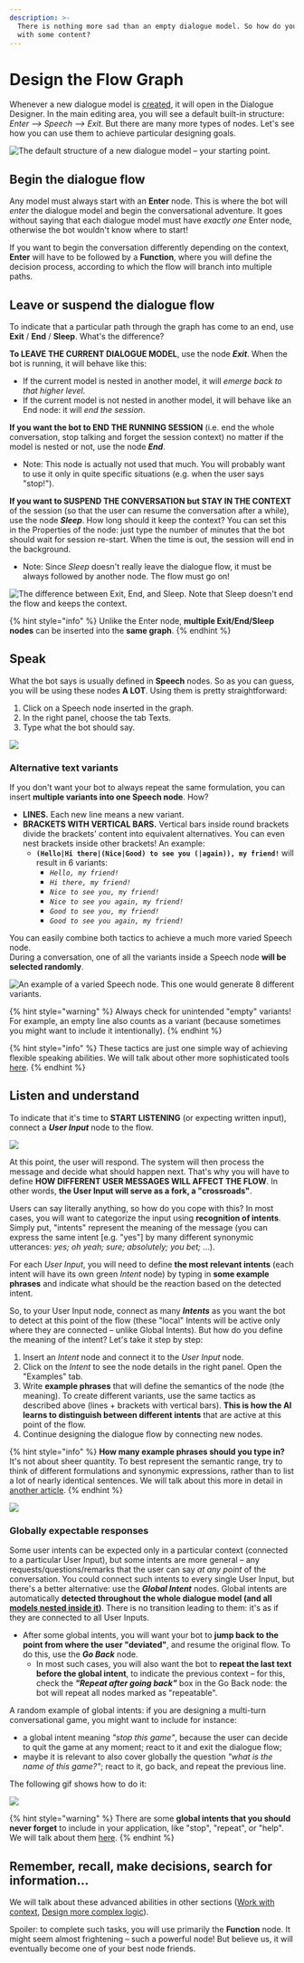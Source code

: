 ```yaml
---
description: >-
  There is nothing more sad than an empty dialogue model. So how do you fill it
  with some content?
---
```


# Design the Flow Graph

Whenever a new dialogue model is [created](https://docs.promethist.ai/how-to/design/create-dialogue), it will open in the Dialogue Designer. In the main editing area, you will see a default built-in structure: _Enter --&gt; Speech --&gt; Exit_. But there are many more types of nodes. Let's see how you can use them to achieve particular designing goals.

![The default structure of a new dialogue model &#x2013; your starting point.](../../../.gitbook/assets/image%20%2842%29.png)

## Begin the dialogue flow

Any model must always start with an **Enter** node. This is where the bot will _enter_ the dialogue model and begin the conversational adventure. It goes without saying that each dialogue model must have _exactly one_ Enter node, otherwise the bot wouldn't know where to start!

If you want to begin the conversation differently depending on the context, **Enter** will have to be followed by a **Function**, where you will define the decision process, according to which the flow will branch into multiple paths.

## Leave or suspend the dialogue flow

To indicate that a particular path through the graph has come to an end, use **Exit** / **End** / **Sleep**. What's the difference?

**To LEAVE THE CURRENT DIALOGUE MODEL**, use the node _**Exit**_. When the bot is running, it will behave like this:

* If the current model is nested in another model, it will _emerge back to that higher level_.
* If the current model is not nested in another model, it will behave like an End node: it will _end the session_.

**If you want the bot to END THE RUNNING SESSION** \(i.e. end the whole conversation, stop talking and forget the session context\) no matter if the model is nested or not, use the node _**End**_.

* Note: This node is actually not used that much. You will probably want to use it only in quite specific situations \(e.g. when the user says "stop!"\).

**If you want to SUSPEND THE CONVERSATION but STAY IN THE CONTEXT** of the session \(so that the user can resume the conversation after a while\), use the node _**Sleep**_. How long should it keep the context? You can set this in the Properties of the node: just type the number of minutes that the bot should wait for session re-start. When the time is out, the session will end in the background.

* Note: Since _Sleep_ doesn't really leave the dialogue flow, it must be always followed by another node. The flow must go on!

![The difference between Exit, End, and Sleep. Note that Sleep doesn&apos;t end the flow and keeps the context.](../../../.gitbook/assets/image%20%2856%29.png)

{% hint style="info" %}
Unlike the Enter node, **multiple Exit/End/Sleep nodes** can be inserted into the **same graph**.
{% endhint %}

## Speak

What the bot says is usually defined in **Speech** nodes. So as you can guess, you will be using these nodes **A LOT**. Using them is pretty straightforward:

1. Click on a Speech node inserted in the graph.
2. In the right panel, choose the tab Texts.
3. Type what the bot should say.

![](../../../.gitbook/assets/hello-world.gif)

### **Alternative text variants**

If you don't want your bot to always repeat the same formulation, you can insert **multiple variants into one Speech node**. How?

* **LINES.** Each new line means a new variant.
* **BRACKETS WITH VERTICAL BARS.** Vertical bars inside round brackets divide the brackets' content into equivalent alternatives. You can even nest brackets inside other brackets! An example:
  * **`(Hello|Hi there|(Nice|Good) to see you (|again)), my friend!`** will result in 6 variants:
    * _`Hello, my friend!`_
    * _`Hi there, my friend!`_
    * _`Nice to see you, my friend!`_
    * _`Nice to see you again, my friend!`_
    * _`Good to see you, my friend!`_
    * _`Good to see you again, my friend!`_

You can easily combine both tactics to achieve a much more varied Speech node.  
During a conversation, one of all the variants inside a Speech node **will be selected randomly**.

![An example of a varied Speech node. This one would generate 8 different variants.](../../../.gitbook/assets/image%20%2866%29.png)

{% hint style="warning" %}
Always check for unintended "empty" variants! For example, an empty line also counts as a variant \(because sometimes you might want to include it intentionally\).
{% endhint %}

{% hint style="info" %}
These tactics are just one simple way of achieving flexible speaking abilities. We will talk about other more sophisticated tools [here](../speaking.md).
{% endhint %}

## Listen and understand

To indicate that it's time to **START LISTENING** \(or expecting written input\), connect a _**User Input**_ node to the flow.

![](../../../.gitbook/assets/image%20%2858%29.png)

At this point, the user will respond. The system will then process the message and decide what should happen next. That's why you will have to define **HOW DIFFERENT USER MESSAGES WILL AFFECT THE FLOW**. In other words, **the User Input will serve as a fork, a "crossroads"**.

Users can say literally anything, so how do you cope with this? In most cases, you will want to categorize the input using **recognition of intents**. Simply put, "intents" represent the meaning of the message \(you can express the same intent \[e.g. "yes"\] by many different synonymic utterances: _yes; oh yeah; sure; absolutely; you bet;_ ...\).

For each _User Input_, you will need to define **the most relevant intents** \(each intent will have its own green _Intent_ node\) by typing in **some example phrases** and indicate what should be the reaction based on the detected intent.

So, to your User Input node, connect as many _**Intents**_ as you want the bot to detect at this point of the flow \(these "local" Intents will be active only where they are connected – unlike Global Intents\). But how do you define the meaning of the intent? Let's take it step by step:

1. Insert an _Intent_ node and connect it to the _User Input_ node.
2. Click on the _Intent_ to see the node details in the right panel. Open the "Examples" tab.
3. Write **example phrases** that will define the semantics of the node \(the meaning\). To create different variants, use the same tactics as described above \(lines + brackets with vertical bars\). **This is how the AI learns to distinguish between different intents** that are active at this point of the flow.
4. Continue designing the dialogue flow by connecting new nodes.

{% hint style="info" %}
**How many example phrases should you type in?**  
It's not about sheer quantity. To best represent the semantic range, try to think of different formulations and synonymic expressions, rather than to list a lot of nearly identical sentences. We will talk about this more in detail in [another article](../understanding.md).
{% endhint %}

![](../../../.gitbook/assets/intents-with-bar.gif)

### Globally expectable responses

Some user intents can be expected only in a particular context \(connected to a particular User Input\), but some intents are more general – any requests/questions/remarks that the user can say _at any point_ of the conversation. You could connect such intents to every single User Input, but there's a better alternative: use the _**Global Intent**_ nodes. Global intents are automatically **detected throughout the whole dialogue model \(and all** [**models nested inside it**](../dialogue-linking.md)**\)**. There is no transition leading to them: it's as if they are connected to all User Inputs.

* After some global intents, you will want your bot to **jump back to the point from where the user "deviated"**, and resume the original flow. To do this, use the _**Go Back**_ node.
  * In most such cases, you will also want the bot to **repeat the last text before the global intent**, to indicate the previous context – for this, check the _**"Repeat after going back"**_ box in the Go Back node: the bot will repeat all nodes marked as "repeatable".

A random example of global intents: if you are designing a multi-turn conversational game, you might want to include for instance:

* a global intent meaning _"stop this game"_, because the user can decide to quit the game at any moment; react to it and exit the dialogue flow;
* maybe it is relevant to also cover globally the question _"what is the name of this game?"_; react to it, go back, and repeat the previous line.

The following gif shows how to do it:

![](../../../.gitbook/assets/intents212.gif)

{% hint style="warning" %}
There are some **global intents that you should never forget** to include in your application, like "stop", "repeat", or "help". We will talk about them [here](../robustness.md).
{% endhint %}

## Remember, recall, make decisions, search for information...

We will talk about these advanced abilities in other sections \([Work with context](../context/), [Design more complex logic](../complex-functionality.md)\).

Spoiler: to complete such tasks, you will use primarily the **Function** node. It might seem almost frightening – such a powerful node! But believe us, it will eventually become one of your best node friends.

